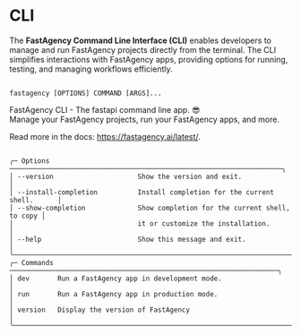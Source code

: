 # CLI

The **FastAgency Command Line Interface (CLI)** enables developers to manage and run FastAgency projects directly from the terminal.
The CLI simplifies interactions with FastAgency apps, providing options for running, testing, and managing workflows efficiently.

```

fastagency [OPTIONS] COMMAND [ARGS]...

```

FastAgency CLI - The fastapi command line app. 😎                              
 Manage your FastAgency projects, run your FastAgency apps, and more.           
                                                                                
 Read more in the docs: https://fastagency.ai/latest/.


```

╭─ Options ────────────────────────────────────────────────────────────────────╮
│ --version                     Show the version and exit.                     │
│ --install-completion          Install completion for the current shell.      │
│ --show-completion             Show completion for the current shell, to copy │
│                               it or customize the installation.              │
│ --help                        Show this message and exit.                    │
╰──────────────────────────────────────────────────────────────────────────────╯
╭─ Commands ───────────────────────────────────────────────────────────────────╮
│ dev       Run a FastAgency app in development mode.                          │
│ run       Run a FastAgency app in production mode.                           │
│ version   Display the version of FastAgency                                  │
╰──────────────────────────────────────────────────────────────────────────────╯

```
